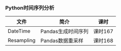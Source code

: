 ### Python时间序列分析

|文件|简介|课时|
|---|---|---|
|DateTime|Pandas生成时间序列|课时167|
|Resampling|Pandas数据重采样|课时168|